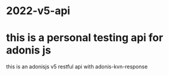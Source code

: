 # 2022-v5-api
# this is a personal testing api for adonis js

this is an adonisjs v5 restful api with adonis-kvn-response

